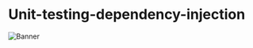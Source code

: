 # Unit-testing-dependency-injection
![Banner](https://github.com/ross-u/Unit-testing-dependency-injection/blob/master/image.png)
